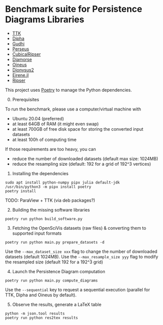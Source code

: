 Benchmark suite for Persistence Diagrams Libraries
==================================================


* [TTK](https://topology-tool-kit.github.io)
* [Dipha](https://github.com/DIPHA/dipha)
* [Gudhi](https://gudhi.inria.fr/)
* [Perseus](https://people.maths.ox.ac.uk/nanda/perseus/index.html)
* [CubicalRipser](https://github.com/CubicalRipser/CubicalRipser_3dim)
* [Diamorse](https://github.com/AppliedMathematicsANU/diamorse)
* [Oineus](https://github.com/grey-narn/oineus)
* [Dionysus2](https://mrzv.org/software/dionysus2)
* [Eirene.jl](https://github.com/Eetion/Eirene.jl)
* [Ripser](https://github.com/Ripser/ripser)

This project uses [Poetry](https://python-poetry.org/) to manage the
Python dependencies.

0. Prerequisites

To run the benchmark, please use a computer/virtual machine with
* Ubuntu 20.04 (preferred)
* at least 64GB of RAM (it might even swap)
* at least 700GB of free disk space for storing the converted input datasets
* at least 100h of computing time

If those requirements are too heavy, you can
* reduce the number of downloaded datasets (default max size: 1024MB)
* reduce the resampling size (default: 192 for a grid of 192^3 vertices)

1. Installing the dependencies

```
sudo apt install python-numpy pipx julia default-jdk
/usr/bin/python3 -m pipx install poetry
poetry install
```
TODO: ParaView + TTK (via deb packages?)


2. Building the missing software libraries

```
poetry run python build_software.py
```

3. Fetching the OpenSciVis datasets (raw files) & converting them to
   supported input formats

```
poetry run python main.py prepare_datasets -d
```

Use the `--max_dataset_size xxx` flag to change the number of downloaded
datasets (default 1024MB). Use the `--max_resample_size yyy` flag to
modify the resampled size (default 192 for a 192^3 grid)

4. Launch the Persistence Diagram computation

```
poetry run python main.py compute_diagrams
```

Use the `--sequential` key to request a sequential execution (parallel
for TTK, Dipha and Oineus by default).

5. Observe the results, generate a LaTeX table

```
python -m json.tool results
poetry run python res2tex results
```
